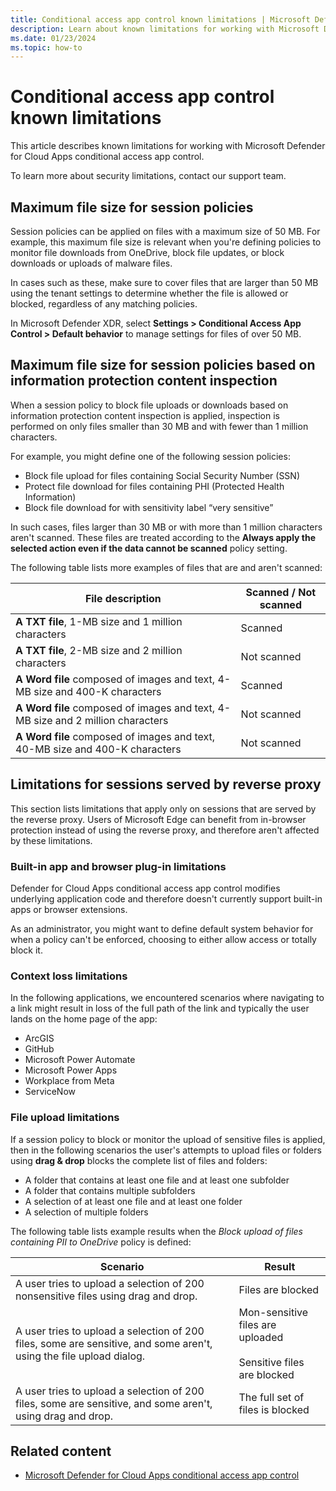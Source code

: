 ```yaml
---
title: Conditional access app control known limitations | Microsoft Defender for Cloud Apps
description: Learn about known limitations for working with Microsoft Defender for Cloud Apps conditional access app control.
ms.date: 01/23/2024
ms.topic: how-to
---
```


# Conditional access app control known limitations

This article describes known limitations for working with Microsoft Defender for Cloud Apps conditional access app control.

To learn more about security limitations, contact our support team.

## Maximum file size for session policies

Session policies can be applied on files with a maximum size of 50 MB. For example, this maximum file size is relevant when you're defining policies to monitor file downloads from OneDrive, block file updates, or block downloads or uploads of malware files.

In cases such as these, make sure to cover files that are larger than 50 MB using the tenant settings to determine whether the file is allowed or blocked, regardless of any matching policies.

In Microsoft Defender XDR, select **Settings > Conditional Access App Control > Default behavior** to manage settings for files of over 50 MB.

## Maximum file size for session policies based on information protection content inspection

When a session policy to block file uploads or downloads based on information protection content inspection is applied, inspection is performed on only files smaller than 30 MB and with fewer than 1 million characters.

For example, you might define one of the following session policies:

  - Block file upload for files containing Social Security Number (SSN)
  - Protect file download for files containing PHI (Protected Health Information)
  - Block file download for with sensitivity label “very sensitive”

In such cases, files larger than 30 MB or with more than 1 million characters aren't scanned. These files are treated according to the **Always apply the selected action even if the data cannot be scanned** policy setting.

The following table lists more examples of files that are and aren't scanned:

|File description  |Scanned / Not scanned  |
|---------|---------|
|**A TXT file**, 1-MB size and 1 million characters     |  Scanned       |
|**A TXT file**, 2-MB size and 2 million characters     |   Not scanned      |
|**A Word file** composed of images and text, 4-MB size and 400-K characters     |  Scanned       |
|**A Word file** composed of images and text, 4-MB size and 2 million characters     |  Not scanned        |
|**A Word file** composed of images and text, 40-MB size and 400-K characters     |  Not scanned         |

## Limitations for sessions served by reverse proxy

This section lists limitations that apply only on sessions that are served by the reverse proxy. Users of Microsoft Edge can benefit from in-browser protection instead of using the reverse proxy, and therefore aren't affected by these limitations.

### Built-in app and browser plug-in limitations

Defender for Cloud Apps conditional access app control modifies underlying application code and therefore doesn't currently support built-in apps or browser extensions.

As an administrator, you might want to define default system behavior for when a policy can't be enforced, choosing to either allow access or totally block it.

### Context loss limitations

In the following applications, we encountered scenarios where navigating to a link might result in loss of the full path of the link and typically the user lands on the home page of the app:

- ArcGIS
- GitHub
- Microsoft Power Automate
- Microsoft Power Apps
- Workplace from Meta
- ServiceNow  

### File upload limitations

If a session policy to block or monitor the upload of sensitive files is applied, then in the following scenarios the user's attempts to upload files or folders using **drag & drop** blocks the complete list of files and folders:

- A folder that contains at least one file and at least one subfolder
- A folder that contains multiple subfolders
- A selection of at least one file and at least one folder
- A selection of multiple folders

The following table lists example results when the *Block upload of files containing PII to OneDrive* policy is defined:

|Scenario  |Result  |
|---------|---------|
|A user tries to upload a selection of 200 nonsensitive files using drag and drop.     |   Files are blocked       |
|A user tries to upload a selection of 200 files, some are sensitive, and some aren't, using the file upload dialog.     |   Mon-sensitive files are uploaded <br><br>Sensitive files are blocked      |
|A user tries to upload a selection of 200 files, some are sensitive, and some aren't, using drag and drop.     |   The full set of files is blocked      |

## Related content

- [Microsoft Defender for Cloud Apps conditional access app control](proxy-intro-aad.md)
